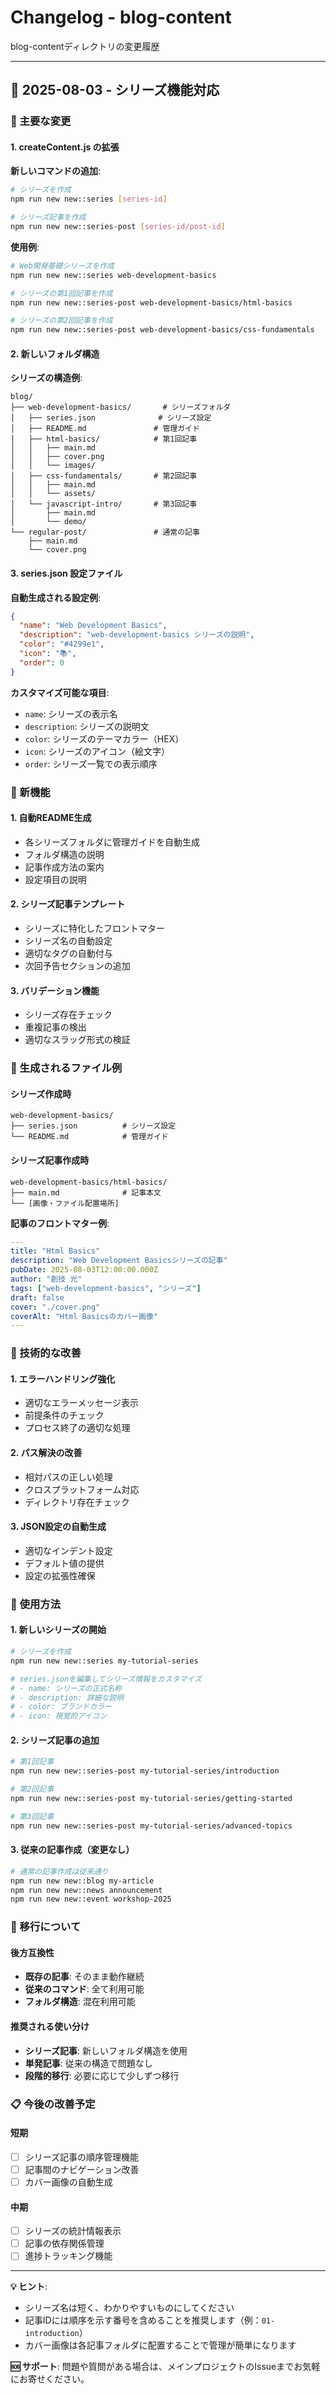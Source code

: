 # Changelog - blog-content

blog-contentディレクトリの変更履歴

---

## 📅 2025-08-03 - シリーズ機能対応

### 🎯 主要な変更

#### 1. createContent.js の拡張

**新しいコマンドの追加**:
```bash
# シリーズを作成
npm run new new::series [series-id]

# シリーズ記事を作成  
npm run new new::series-post [series-id/post-id]
```

**使用例**:
```bash
# Web開発基礎シリーズを作成
npm run new new::series web-development-basics

# シリーズの第1回記事を作成
npm run new new::series-post web-development-basics/html-basics

# シリーズの第2回記事を作成
npm run new new::series-post web-development-basics/css-fundamentals
```

#### 2. 新しいフォルダ構造

**シリーズの構造例**:
```
blog/
├── web-development-basics/       # シリーズフォルダ
│   ├── series.json              # シリーズ設定
│   ├── README.md               # 管理ガイド
│   ├── html-basics/            # 第1回記事
│   │   ├── main.md
│   │   ├── cover.png
│   │   └── images/
│   ├── css-fundamentals/       # 第2回記事
│   │   ├── main.md
│   │   └── assets/
│   └── javascript-intro/       # 第3回記事
│       ├── main.md
│       └── demo/
└── regular-post/               # 通常の記事
    ├── main.md
    └── cover.png
```

#### 3. series.json 設定ファイル

**自動生成される設定例**:
```json
{
  "name": "Web Development Basics",
  "description": "web-development-basics シリーズの説明",
  "color": "#4299e1",
  "icon": "📚",
  "order": 0
}
```

**カスタマイズ可能な項目**:
- `name`: シリーズの表示名
- `description`: シリーズの説明文
- `color`: シリーズのテーマカラー（HEX）
- `icon`: シリーズのアイコン（絵文字）
- `order`: シリーズ一覧での表示順序

### 🚀 新機能

#### 1. 自動README生成
- 各シリーズフォルダに管理ガイドを自動生成
- フォルダ構造の説明
- 記事作成方法の案内
- 設定項目の説明

#### 2. シリーズ記事テンプレート
- シリーズに特化したフロントマター
- シリーズ名の自動設定
- 適切なタグの自動付与
- 次回予告セクションの追加

#### 3. バリデーション機能
- シリーズ存在チェック
- 重複記事の検出
- 適切なスラッグ形式の検証

### 📁 生成されるファイル例

#### シリーズ作成時
```
web-development-basics/
├── series.json          # シリーズ設定
└── README.md            # 管理ガイド
```

#### シリーズ記事作成時
```
web-development-basics/html-basics/
├── main.md              # 記事本文
└── [画像・ファイル配置場所]
```

**記事のフロントマター例**:
```yaml
---
title: "Html Basics"
description: "Web Development Basicsシリーズの記事"
pubDate: 2025-08-03T12:00:00.000Z
author: "創技 光"
tags: ["web-development-basics", "シリーズ"]
draft: false
cover: "./cover.png"
coverAlt: "Html Basicsのカバー画像"
---
```

### 🔧 技術的な改善

#### 1. エラーハンドリング強化
- 適切なエラーメッセージ表示
- 前提条件のチェック
- プロセス終了の適切な処理

#### 2. パス解決の改善
- 相対パスの正しい処理
- クロスプラットフォーム対応
- ディレクトリ存在チェック

#### 3. JSON設定の自動生成
- 適切なインデント設定
- デフォルト値の提供
- 設定の拡張性確保

### 📖 使用方法

#### 1. 新しいシリーズの開始
```bash
# シリーズを作成
npm run new new::series my-tutorial-series

# series.jsonを編集してシリーズ情報をカスタマイズ
# - name: シリーズの正式名称
# - description: 詳細な説明
# - color: ブランドカラー
# - icon: 視覚的アイコン
```

#### 2. シリーズ記事の追加
```bash
# 第1回記事
npm run new new::series-post my-tutorial-series/introduction

# 第2回記事
npm run new new::series-post my-tutorial-series/getting-started

# 第3回記事
npm run new new::series-post my-tutorial-series/advanced-topics
```

#### 3. 従来の記事作成（変更なし）
```bash
# 通常の記事作成は従来通り
npm run new new::blog my-article
npm run new new::news announcement
npm run new new::event workshop-2025
```

### 🔄 移行について

#### 後方互換性
- **既存の記事**: そのまま動作継続
- **従来のコマンド**: 全て利用可能
- **フォルダ構造**: 混在利用可能

#### 推奨される使い分け
- **シリーズ記事**: 新しいフォルダ構造を使用
- **単発記事**: 従来の構造で問題なし
- **段階的移行**: 必要に応じて少しずつ移行

### 📋 今後の改善予定

#### 短期
- [ ] シリーズ記事の順序管理機能
- [ ] 記事間のナビゲーション改善
- [ ] カバー画像の自動生成

#### 中期  
- [ ] シリーズの統計情報表示
- [ ] 記事の依存関係管理
- [ ] 進捗トラッキング機能

---

**💡 ヒント**:
- シリーズ名は短く、わかりやすいものにしてください
- 記事IDには順序を示す番号を含めることを推奨します（例：`01-introduction`）
- カバー画像は各記事フォルダに配置することで管理が簡単になります

**🆘 サポート**:
問題や質問がある場合は、メインプロジェクトのIssueまでお気軽にお寄せください。